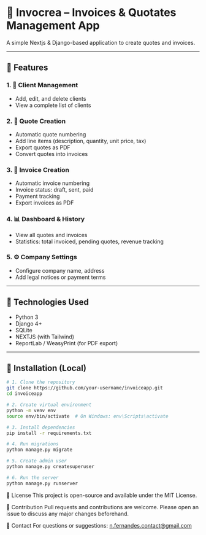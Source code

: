 # 🧾 Invocrea – Invoices & Quotates Management App

A simple Nextjs & Django-based application to create quotes and invoices.

---

## 💼 Features

### 1. 👥 Client Management
- Add, edit, and delete clients
- View a complete list of clients

### 2. 📄 Quote Creation
- Automatic quote numbering
- Add line items (description, quantity, unit price, tax)
- Export quotes as PDF
- Convert quotes into invoices

### 3. 🧾 Invoice Creation
- Automatic invoice numbering
- Invoice status: draft, sent, paid
- Payment tracking
- Export invoices as PDF

### 4. 📊 Dashboard & History
- View all quotes and invoices
- Statistics: total invoiced, pending quotes, revenue tracking

### 5. ⚙️ Company Settings
- Configure company name, address
- Add legal notices or payment terms

---

## 🚀 Technologies Used

- Python 3
- Django 4+
- SQLite
- NEXTJS (with Tailwind)
- ReportLab / WeasyPrint (for PDF export)

---

## 🔧 Installation (Local)

```bash
# 1. Clone the repository
git clone https://github.com/your-username/invoiceapp.git
cd invoiceapp

# 2. Create virtual environment
python -m venv env
source env/bin/activate  # On Windows: env\Scripts\activate

# 3. Install dependencies
pip install -r requirements.txt

# 4. Run migrations
python manage.py migrate

# 5. Create admin user
python manage.py createsuperuser

# 6. Run the server
python manage.py runserver
```

📝 License
This project is open-source and available under the MIT License.

🙌 Contribution
Pull requests and contributions are welcome. Please open an issue to discuss any major changes beforehand.

📧 Contact
For questions or suggestions: n.fernandes.contact@gmail.com
